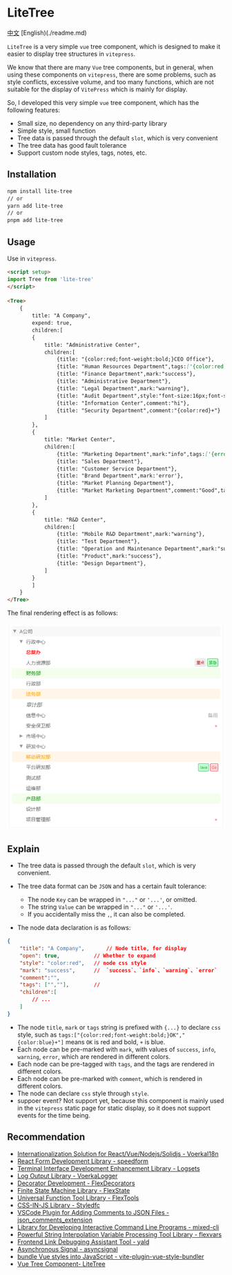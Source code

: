 # LiteTree

[中文](./readme_CN.md)
[English)(./readme.md)

`LiteTree` is a very simple `vue` tree component, which is designed to make it easier to display tree structures in `vitepress`.

We know that there are many `Vue` tree components, but in general, when using these components on `vitepress`, there are some problems, such as style conflicts, excessive volume, and too many functions, which are not suitable for the display of `VitePress` which is mainly for display.

So, I developed this very simple `vue` tree component, which has the following features:

- Small size, no dependency on any third-party library
- Simple style, small function
- Tree data is passed through the default `slot`, which is very convenient
- The tree data has good fault tolerance
- Support custom node styles, tags, notes, etc.


## Installation

```bash
npm install lite-tree
// or
yarn add lite-tree
// or
pnpm add lite-tree
```

## Usage

Use in `vitepress`.

```md
<script setup>
import Tree from 'lite-tree'
</script>

<Tree>
    {
        title: "A Company",
        expend: true,
        children:[          
        {
            title: "Administrative Center",
            children:[
                {title: "{color:red;font-weight:bold;}CEO Office"},
                {title: "Human Resources Department",tags:['{color:red;}Key','{success}Urgent']},
                {title: "Finance Department",mark:"success"},                
                {title: "Administrative Department"},
                {title: "Legal Department",mark:"warning"},
                {title: "Audit Department",style:"font-size:16px;font-style:italic"},
                {title: "Information Center",comment:"hi"},
                {title: "Security Department",comment:"{color:red}+"}
            ]
        },
        { 
            title: "Market Center",
            children:[
                {title: "Marketing Department",mark:"info",tags:['{error}Error','{warning}Warning']},
                {title: "Sales Department"},
                {title: "Customer Service Department"},
                {title: "Brand Department",mark:'error'},
                {title: "Market Planning Department"},
                {title: "Market Marketing Department",comment:"Good",tags:["{info}ddddd"]}
            ]
        },
        {
            title: "R&D Center",
            children:[
                {title: "Mobile R&D Department",mark:"warning"},
                {title: "Test Department"},
                {title: "Operation and Maintenance Department",mark:"success"},
                {title: "Product",mark:"success"},
                {title: "Design Department"},                
            ]
        }
        ]
    }
</Tree>

```


The final rendering effect is as follows:

![](./docs/tree.png)


## Explain

- The tree data is passed through the default `slot`, which is very convenient.
- The tree data format can be `JSON` and has a certain fault tolerance:
    - The node `Key` can be wrapped in `"..."` or `'...'`, or omitted.
    - The string `Value` can be wrapped in `"..."` or `'...'`.
    - If you accidentally miss the `,`, it can also be completed.
    
- The node data declaration is as follows:

```json
{
    "title": "A Company",       // Node title, for display
    "open": true,           // Whether to expand
    "style": "color:red",   // node css style
    "mark": "success",      //  `success`、`info`、`warning`、`error`
    "comment":"",          
    "tags": ["",""],        // 
    "children":[
        // ...
    ]
}
```

- The node `title`, `mark` or `tags` string is prefixed with `{...}` to declare `css` style, such as `tags:["{color:red;font-weight:bold;}OK","{color:blue}+"]` means `OK` is red and bold, `+` is blue.
- Each node can be pre-marked with `mark`, with values of `success`, `info`, `warning`, `error`, which are rendered in different colors.
- Each node can be pre-tagged with `tags`, and the tags are rendered in different colors.
- Each node can be pre-marked with `comment`, which is rendered in different colors.
- The node can declare `css` style through `style`.
- suppoer event? Not support yet, because this component is mainly used in the `vitepress` static page for static display, so it does not support events for the time being.


## Recommendation

- [Internationalization Solution for React/Vue/Nodejs/Solidjs - VoerkaI18n](https://zhangfisher.github.io/voerka-i18n/)
- [React Form Development Library - speedform](https://zhangfisher.github.io/speed-form/)
- [Terminal Interface Development Enhancement Library - Logsets](https://zhangfisher.github.io/logsets/)
- [Log Output Library  - VoerkaLogger](https://zhangfisher.github.io/voerkalogger/)
- [Decorator Development - FlexDecorators](https://zhangfisher.github.io/flex-decorators/)
- [Finite State Machine Library  - FlexState](https://zhangfisher.github.io/flexstate/)
- [Universal Function Tool Library - FlexTools](https://zhangfisher.github.io/flex-tools/)
- [CSS-IN-JS Library  - Styledfc](https://zhangfisher.github.io/styledfc/)
- [VSCode Plugin for Adding Comments to JSON Files - json_comments_extension](https://github.com/zhangfisher/json_comments_extension)
- [Library for Developing Interactive Command Line Programs  - mixed-cli](https://github.com/zhangfisher/mixed-cli)
- [Powerful String Interpolation Variable Processing Tool Library - flexvars](https://github.com/zhangfisher/flexvars)
- [Frontend Link Debugging Assistant Tool - yald](https://github.com/zhangfisher/yald)
- [Asynchronous Signal - asyncsignal](https://github.com/zhangfisher/asyncsignal)
- [bundle Vue styles into JavaScript - vite-plugin-vue-style-bundler ](https://github.com/zhangfisher/vite-plugin-vue-style-bundler)
- [Vue Tree Component- LiteTree](https://github.com/zhangfisher/lite-tree)
